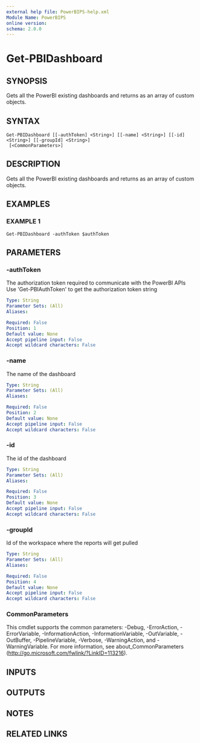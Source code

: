 ```yaml
---
external help file: PowerBIPS-help.xml
Module Name: PowerBIPS
online version:
schema: 2.0.0
---
```


# Get-PBIDashboard

## SYNOPSIS
Gets all the PowerBI existing dashboards and returns as an array of custom objects.

## SYNTAX

```
Get-PBIDashboard [[-authToken] <String>] [[-name] <String>] [[-id] <String>] [[-groupId] <String>]
 [<CommonParameters>]
```

## DESCRIPTION
Gets all the PowerBI existing dashboards and returns as an array of custom objects.

## EXAMPLES

### EXAMPLE 1
```
Get-PBIDashboard -authToken $authToken
```

## PARAMETERS

### -authToken
The authorization token required to communicate with the PowerBI APIs
Use 'Get-PBIAuthToken' to get the authorization token string

```yaml
Type: String
Parameter Sets: (All)
Aliases:

Required: False
Position: 1
Default value: None
Accept pipeline input: False
Accept wildcard characters: False
```

### -name
The name of the dashboard

```yaml
Type: String
Parameter Sets: (All)
Aliases:

Required: False
Position: 2
Default value: None
Accept pipeline input: False
Accept wildcard characters: False
```

### -id
The id of the dashboard

```yaml
Type: String
Parameter Sets: (All)
Aliases:

Required: False
Position: 3
Default value: None
Accept pipeline input: False
Accept wildcard characters: False
```

### -groupId
Id of the workspace where the reports will get pulled

```yaml
Type: String
Parameter Sets: (All)
Aliases:

Required: False
Position: 4
Default value: None
Accept pipeline input: False
Accept wildcard characters: False
```

### CommonParameters
This cmdlet supports the common parameters: -Debug, -ErrorAction, -ErrorVariable, -InformationAction, -InformationVariable, -OutVariable, -OutBuffer, -PipelineVariable, -Verbose, -WarningAction, and -WarningVariable.
For more information, see about_CommonParameters (http://go.microsoft.com/fwlink/?LinkID=113216).

## INPUTS

## OUTPUTS

## NOTES

## RELATED LINKS
